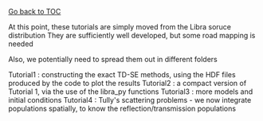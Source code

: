 [Go back to TOC](../../../README.md)

At this point, these tutorials are simply moved from the Libra soruce distribution 
They are sufficiently well developed, but some road mapping is needed

Also, we potentially need to spread them out in different folders

Tutorial1 : constructing the exact TD-SE methods, using the HDF files produced by the code to plot the results
Tutorial2 : a compact version of Tutorial 1, via the use of the libra_py functions
Tutorial3 : more models and initial conditions
Tutorial4 : Tully's scattering problems - we now integrate populations spatially, to know the reflection/transmission populations




